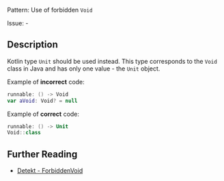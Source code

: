 Pattern: Use of forbidden `Void`

Issue: -

## Description

Kotlin type `Unit` should be used instead. This type corresponds to the `Void` class in Java and has only one value - the `Unit` object.

Example of **incorrect** code:

```kotlin
runnable: () -> Void
var aVoid: Void? = null
```

Example of **correct** code:

```kotlin
runnable: () -> Unit
Void::class
```

## Further Reading

* [Detekt - ForbiddenVoid](https://detekt.github.io/detekt/style.html#forbiddenvoid)